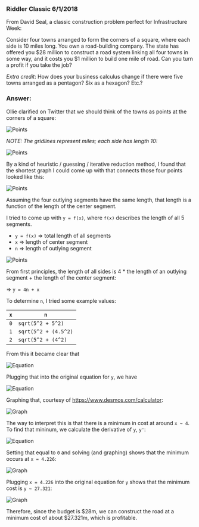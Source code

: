 ### Riddler Classic 6/1/2018
From David Seal, a classic construction problem perfect for Infrastructure Week:

Consider four towns arranged to form the corners of a square, where each side is 10 miles long. You own a road-building company. The state has offered you $28 million to construct a road system linking all four towns in some way, and it costs you $1 million to build one mile of road. Can you turn a profit if you take the job?

_Extra credit_: How does your business calculus change if there were five towns arranged as a pentagon? Six as a hexagon? Etc.?

### Answer:

Ollie clarified on Twitter that we should think of the towns as points at the corners of a square:

![Points](points5.PNG)

_NOTE: The gridlines represent miles; each side has length 10:_

![Points](points4.PNG)

By a kind of heuristic / guessing / iterative reduction method, I found that the shortest graph I could come up with that connects those four points looked like this:

![Points](points2.PNG)
 


Assuming the four outlying segments have the same length, that length is a function of the length of the center segment.

I tried to come up with `y = f(x)`, where `f(x)` describes the length of all 5 segments.

- `y = f(x)` => total length of all segments
- `x` => length of center segment
- `n` => length of outlying segment

![Points](points3.PNG)

From first principles, the length of all sides is 4 * the length of an outlying segment + the length of the center segment:

=> `y = 4n + x`

To determine `n`, I tried some example values:

`x` | `n`
--- | ---
`0` | `sqrt(5^2 + 5^2)`
`1` | `sqrt(5^2 + (4.5^2)`
`2` | `sqrt(5^2 + (4^2)`

From this it became clear that 

![Equation](equation3.PNG)

Plugging that into the original equation for `y`, we have

![Equation](equation1.PNG)

Graphing that, courtesy of https://www.desmos.com/calculator:

![Graph](graph1.png)

The way to interpret this is that there is a minimum in cost at around `x ~ 4`. To find that mininum, we calculate the derivative of `y`, `y'`:

![Equation](equation2.PNG)

Setting that equal to `0` and solving (and graphing) shows that the minimum occurs at `x = 4.226`:

![Graph](graph2.png)

Plugging `x = 4.226` into the original equation for `y` shows that the minimum cost is `y ~ 27.321`:

![Graph](graph3.png)

Therefore, since the budget is $28m, we can construct the road at a minimum cost of about $27.321m, which is profitable.
